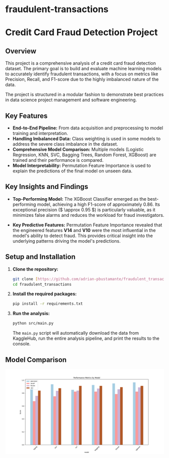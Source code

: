 # fraudulent-transactions

# Credit Card Fraud Detection Project

## Overview

This project is a comprehensive analysis of a credit card fraud detection dataset. The primary goal is to build and evaluate machine learning models to accurately identify fraudulent transactions, with a focus on metrics like Precision, Recall, and F1-score due to the highly imbalanced nature of the data.

The project is structured in a modular fashion to demonstrate best practices in data science project management and software engineering.

## Key Features

- **End-to-End Pipeline:** From data acquisition and preprocessing to model training and interpretation.
- **Handling Imbalanced Data:** Class weighting is used in some models to address the severe class imbalance in the dataset.
- **Comprehensive Model Comparison:** Multiple models (Logistic Regression, KNN, SVC, Bagging Trees, Random Forest, XGBoost) are trained and their performance is compared.
- **Model Interpretability:** Permutation Feature Importance is used to explain the predictions of the final model on unseen data.

## Key Insights and Findings

* **Top-Performing Model:** The XGBoost Classifier emerged as the best-performing model, achieving a high F1-score of approximately 0.86. Its exceptional precision ($ \approx 0.95 $) is particularly valuable, as it minimizes false alarms and reduces the workload for fraud investigators.

* **Key Predictive Features:** Permutation Feature Importance revealed that the engineered features **V14** and **V10** were the most influential in the model's ability to detect fraud. This provides critical insight into the underlying patterns driving the model's predictions.


## Setup and Installation

1.  **Clone the repository:**
    ```bash
    git clone [https://github.com/adrian-pbustamante/fraudulent_transactions.git](https://github.com/adrian-pbustamante/fraudulent_transactions.git)
    cd fraudulent_transactions
    ```


2.  **Install the required packages:**
    ```bash
    pip install -r requirements.txt
    ```

3.  **Run the analysis:**
    ```bash
    python src/main.py
    ```
    The `main.py` script will automatically download the data from KaggleHub, run the entire analysis pipeline, and print the results to the console.

## Model Comparison
![Model Comparison](Figure_1.png)
